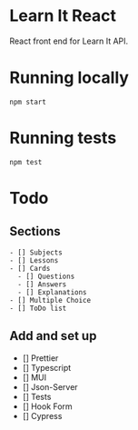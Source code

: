 # Learn It React

React front end for Learn It API.

# Running locally

`npm start`

# Running tests

`npm test`

# Todo

## Sections

    - [] Subjects
    - [] Lessons
    - [] Cards
      - [] Questions
      - [] Answers
      - [] Explanations
    - [] Multiple Choice
    - [] ToDo list

## Add and set up

- [] Prettier
- [] Typescript
- [] MUI
- [] Json-Server
- [] Tests
- [] Hook Form
- [] Cypress
